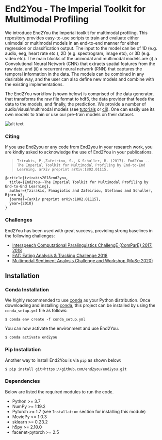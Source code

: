 # End2You - The Imperial Toolkit for Multimodal Profiling

We introduce End2You the Imperial toolkit for multimodal profiling. This repository provides easy-to-use scripts to train and evaluate either unimodal or multimodal models in an end-to-end manner for either regression or classification output. The input to the model can be of 1D (e.g. audio, eeg, heart rate etc.), 2D (e.g. spectrogram, image etc), or 3D (e.g. video etc). The main blocks of the unimodal and multimodal models are (i) a Convolutional Neural Network (CNN) that extracts spatial features from the raw data, and (ii) a recurrent neural network (RNN) that captures the temporal information in the data. The models can be combined in any desirable way, and the user can also define new models and combine with the existing implementations.

The End2You workflow (shown below) is comprised of the data generator, that transforms the raw file format to hdf5, the data provider that feeds the data to the models, and finally, the prediction. We provide a number of audio/visual/multimodal models (see [tutorials](docs/tutorials) or [cli](docs/cli)). One can easily use its own models to train or use our pre-train models on their dataset.

![alt text](docs/figures/workflow.png "End2You - Workflow")

### Citing

If you use End2you or any code from End2you in your research work, you are kindly asked to acknowledge the use of End2You in your publications.
> `Tzirakis, P.,Zafeiriou, S., & Schuller, B. (2017). End2You -- The Imperial Toolkit for Multimodal Profiling by End-to-End Learning. arXiv preprint arXiv:1802.01115.`

```
@article{tzirakis2018end2you,
  title={End2You--The Imperial Toolkit for Multimodal Profiling by End-to-End Learning},
  author={Tzirakis, Panagiotis and Zafeiriou, Stefanos and Schuller, Bjorn W},
  journal={arXiv preprint arXiv:1802.01115},
  year={2018}
}
```

### Challenges

End2You has been used with great success, providing strong baselines in the following challenges:

* [Interspeech Computational Paralinguistics ChallengE (ComParE) 2017, 2018](http://www.compare.openaudio.eu/)
* [EAT: Eating Analysis & Tracking Challenge 2018](https://icmi-eat.ihearu-play.eu/)
* [Multimodal Sentiment Analysis Challenge and Workshop (MuSe 2020)](https://www.muse-challenge.org/home)


## Installation

### Conda Installation

We highly recommended to use [conda](http://conda.pydata.org/miniconda.html) as your Python distribution.
Once downloading and installing [conda](http://conda.pydata.org/miniconda.html), this project can be installed by using the `conda_setup.yml` file as follows:

```console
$ conda env create -f conda_setup.yml
```

You can now activate the environment and use End2You.
```console
$ conda activate end2you
```
### Pip Installation

Another way to install End2You is via `pip` as shown below:

```console
$ pip install git+https://github.com/end2you/end2you.git
```

### Dependencies
Below are listed the required modules to run the code.

  * Python >= 3.7
  * NumPy >= 1.19.2
  * Pytorch >= 1.7 (see ``Installation`` section for installing this module)
  * MoviePy >= 1.0.3
  * sklearn >= 0.23.2
  * h5py >= 2.10.0
  * facenet-pytorch >= 2.5

<!--

### Contents

1. [Installation](#installation)<br>
2. [Generating Data](#generating-data)<br>
3. [Training](#training)<br>
4. [Testing](#testing)<br>
-->
